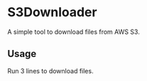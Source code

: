 # S3Downloader

A simple tool to download files from AWS S3.

## Usage

Run 3 lines to download files.

